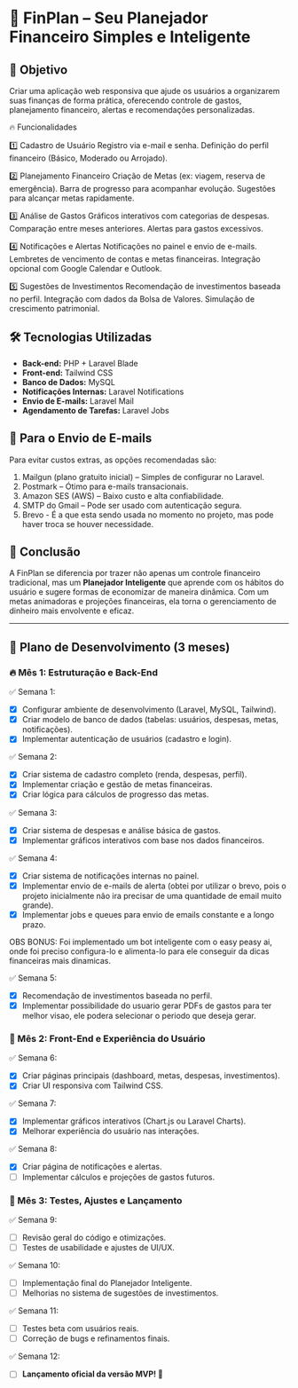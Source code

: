 # 📌 FinPlan – Seu Planejador Financeiro Simples e Inteligente

## 🎯 Objetivo
Criar uma aplicação web responsiva que ajude os usuários a organizarem suas finanças de forma prática, oferecendo controle de gastos, planejamento financeiro, alertas e recomendações personalizadas.

🔥 Funcionalidades

1️⃣ Cadastro de Usuário
Registro via e-mail e senha.
Definição do perfil financeiro (Básico, Moderado ou Arrojado).

2️⃣ Planejamento Financeiro
Criação de Metas (ex: viagem, reserva de emergência).
Barra de progresso para acompanhar evolução.
Sugestões para alcançar metas rapidamente.

3️⃣ Análise de Gastos
Gráficos interativos com categorias de despesas.
Comparação entre meses anteriores.
Alertas para gastos excessivos.

4️⃣ Notificações e Alertas
Notificações no painel e envio de e-mails.
Lembretes de vencimento de contas e metas financeiras.
Integração opcional com Google Calendar e Outlook.

5️⃣ Sugestões de Investimentos
Recomendação de investimentos baseada no perfil.
Integração com dados da Bolsa de Valores.
Simulação de crescimento patrimonial.

## 🛠 Tecnologias Utilizadas
- **Back-end:** PHP + Laravel Blade
- **Front-end:** Tailwind CSS
- **Banco de Dados:** MySQL
- **Notificações Internas:** Laravel Notifications
- **Envio de E-mails:** Laravel Mail
- **Agendamento de Tarefas:** Laravel Jobs

## 📩 Para o Envio de E-mails
Para evitar custos extras, as opções recomendadas são:
1. Mailgun (plano gratuito inicial) – Simples de configurar no Laravel.
2. Postmark – Ótimo para e-mails transacionais.
3. Amazon SES (AWS) – Baixo custo e alta confiabilidade.
4. SMTP do Gmail – Pode ser usado com autenticação segura.
5. Brevo - É a que esta sendo usada no momento no projeto, mas pode haver troca se houver necessidade.

## 🚀 Conclusão
A FinPlan se diferencia por trazer não apenas um controle financeiro tradicional, mas um **Planejador Inteligente** que aprende com os hábitos do usuário e sugere formas de economizar de maneira dinâmica. Com um metas animadoras e projeções financeiras, ela torna o gerenciamento de dinheiro mais envolvente e eficaz.

---

## 📅 Plano de Desenvolvimento (3 meses)
### 🔥 Mês 1: Estruturação e Back-End
✅ Semana 1:
- [X] Configurar ambiente de desenvolvimento (Laravel, MySQL, Tailwind).
- [X] Criar modelo de banco de dados (tabelas: usuários, despesas, metas, notificações).
- [X] Implementar autenticação de usuários (cadastro e login).

✅ Semana 2:
- [X] Criar sistema de cadastro completo (renda, despesas, perfil).
- [X] Implementar criação e gestão de metas financeiras.
- [X] Criar lógica para cálculos de progresso das metas.

✅ Semana 3:
- [X] Criar sistema de despesas e análise básica de gastos.
- [X] Implementar gráficos interativos com base nos dados financeiros.

✅ Semana 4:
- [X] Criar sistema de notificações internas no painel.
- [X] Implementar envio de e-mails de alerta (obtei por utilizar o brevo, pois o projeto inicialmente não ira precisar de uma quantidade de email muito grande).
- [X] Implementar jobs e queues para envio de emails constante e a longo prazo.

OBS BONUS: Foi implementado um bot inteligente com o easy peasy ai, onde foi preciso configura-lo e alimenta-lo para ele conseguir da dicas financeiras mais dinamicas.

✅ Semana 5:
- [X] Recomendação de investimentos baseada no perfil.
- [X] Implementar possibilidade do usuario gerar PDFs de gastos para ter melhor visao, ele podera selecionar o periodo que deseja gerar.

### 🚀 Mês 2: Front-End e Experiência do Usuário
✅ Semana 6:
- [X] Criar páginas principais (dashboard, metas, despesas, investimentos).
- [X] Criar UI responsiva com Tailwind CSS.

✅ Semana 7:
- [X] Implementar gráficos interativos (Chart.js ou Laravel Charts).
- [X] Melhorar experiência do usuário nas interações.

✅ Semana 8:
- [X] Criar página de notificações e alertas.
- [ ] Implementar cálculos e projeções de gastos futuros.

### 🎯 Mês 3: Testes, Ajustes e Lançamento
✅ Semana 9:
- [ ] Revisão geral do código e otimizações.
- [ ] Testes de usabilidade e ajustes de UI/UX.

✅ Semana 10:
- [ ] Implementação final do Planejador Inteligente.
- [ ] Melhorias no sistema de sugestões de investimentos.

✅ Semana 11:
- [ ] Testes beta com usuários reais.
- [ ] Correção de bugs e refinamentos finais.

✅ Semana 12:
- [ ] **Lançamento oficial da versão MVP! 🚀**

